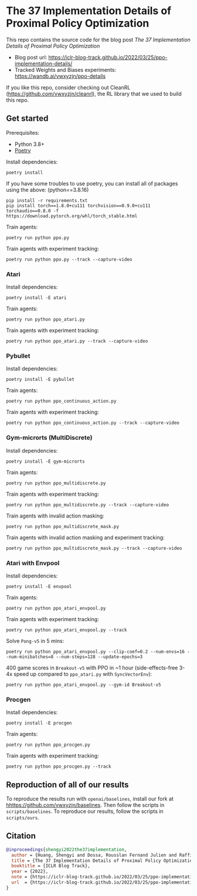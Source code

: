 # The 37 Implementation Details of Proximal Policy Optimization

This repo contains the source code for the blog post *The 37 Implementation Details of Proximal Policy Optimization*

* Blog post url: https://iclr-blog-track.github.io/2022/03/25/ppo-implementation-details/
* Tracked Weights and Biases experiments: https://wandb.ai/vwxyzjn/ppo-details

If you like this repo, consider checking out CleanRL (https://github.com/vwxyzjn/cleanrl), the RL library that we used to build this repo.


## Get started

Prerequisites:
* Python 3.8+
* [Poetry](https://python-poetry.org)

Install dependencies:
```
poetry install
```

If you have some troubles to use poetry, you can install all of packages using the above:
(python==3.8.16)

```
pip install -r requirements.txt
pip install torch==1.8.0+cu111 torchvision==0.9.0+cu111 torchaudio==0.8.0 -f https://download.pytorch.org/whl/torch_stable.html
```

Train agents:
```
poetry run python ppo.py
```

Train agents with experiment tracking:
```
poetry run python ppo.py --track --capture-video
```

### Atari
Install dependencies:
```
poetry install -E atari
```
Train agents:
```
poetry run python ppo_atari.py
```
Train agents with experiment tracking:
```
poetry run python ppo_atari.py --track --capture-video
```


### Pybullet
Install dependencies:
```
poetry install -E pybullet
```
Train agents:
```
poetry run python ppo_continuous_action.py
```
Train agents with experiment tracking:
```
poetry run python ppo_continuous_action.py --track --capture-video
```


### Gym-microrts (MultiDiscrete)

Install dependencies:
```
poetry install -E gym-microrts
```
Train agents:
```
poetry run python ppo_multidiscrete.py
```
Train agents with experiment tracking:
```
poetry run python ppo_multidiscrete.py --track --capture-video
```
Train agents with invalid action masking:
```
poetry run python ppo_multidiscrete_mask.py
```
Train agents with invalid action masking and experiment tracking:
```
poetry run python ppo_multidiscrete_mask.py --track --capture-video
```

### Atari with Envpool

Install dependencies:
```
poetry install -E envpool
```
Train agents:
```
poetry run python ppo_atari_envpool.py
```
Train agents with experiment tracking:
```
poetry run python ppo_atari_envpool.py --track
```
Solve `Pong-v5` in 5 mins:
```
poetry run python ppo_atari_envpool.py --clip-coef=0.2 --num-envs=16 --num-minibatches=8 --num-steps=128 --update-epochs=3
```
400 game scores in `Breakout-v5` with PPO in ~1 hour (side-effects-free 3-4x speed up compared to `ppo_atari.py` with `SyncVectorEnv`):
```
poetry run python ppo_atari_envpool.py --gym-id Breakout-v5
```


### Procgen

Install dependencies:
```
poetry install -E procgen
```
Train agents:
```
poetry run python ppo_procgen.py
```
Train agents with experiment tracking:
```
poetry run python ppo_procgen.py --track
```

## Reproduction of all of our results

To reproduce the results run with `openai/baselines`, install our fork at [hhttps://github.com/vwxyzjn/baselines](hhttps://github.com/vwxyzjn/baselines). Then follow the scripts in `scripts/baselines`. To reproduce our results, follow the scripts in `scripts/ours`.


## Citation

```bibtex
@inproceedings{shengyi2022the37implementation,
  author = {Huang, Shengyi and Dossa, Rousslan Fernand Julien and Raffin, Antonin and Kanervisto, Anssi and Wang, Weixun},
  title = {The 37 Implementation Details of Proximal Policy Optimization},
  booktitle = {ICLR Blog Track},
  year = {2022},
  note = {https://iclr-blog-track.github.io/2022/03/25/ppo-implementation-details/},
  url  = {https://iclr-blog-track.github.io/2022/03/25/ppo-implementation-details/}
}
```
